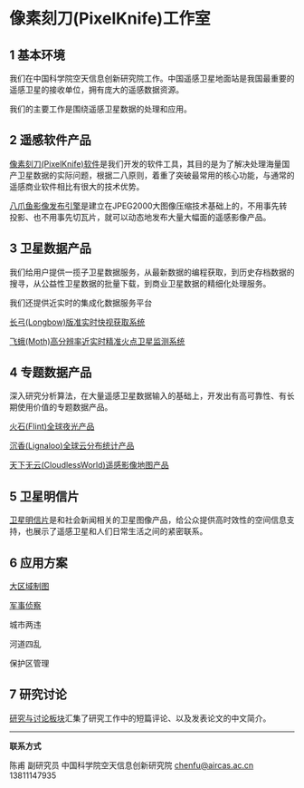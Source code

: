 # 像素刻刀(PixelKnife)工作室




## 1 基本环境

我们在中国科学院空天信息创新研究院工作。中国遥感卫星地面站是我国最重要的遥感卫星的接收单位，拥有庞大的遥感数据资源。

我们的主要工作是围绕遥感卫星数据的处理和应用。



## 2 遥感软件产品

[像素刻刀(PixelKnife)软件](soft/soft_pixelknife.html)是我们开发的软件工具，其目的是为了解决处理海量国产卫星数据的实际问题，根据二八原则，着重了突破最常用的核心功能，与通常的遥感商业软件相比有很大的技术优势。

[八爪鱼影像发布引擎](soft/soft_octopus.html)是建立在JPEG2000大图像压缩技术基础上的，不用事先转投影、也不用事先切瓦片，就可以动态地发布大量大幅面的遥感影像产品。



## 3 卫星数据产品

我们给用户提供一揽子卫星数据服务，从最新数据的编程获取，到历史存档数据的搜寻，从公益性卫星数据的批量下载，到商业卫星数据的精细化处理服务。

我们还提供近实时的集成化数据服务平台

[长弓(Longbow)版准实时快视获取系统](platform/platform_longbow.html)

[飞蛾(Moth)高分辨率近实时精准火点卫星监测系统](platform/platform_moth.html)



## 4 专题数据产品

深入研究分析算法，在大量遥感卫星数据输入的基础上，开发出有高可靠性、有长期使用价值的专题数据产品。


[火石(Flint)全球夜光产品](product/product_flint.html)

[沉香(Lignaloo)全球云分布统计产品](product/product_lignaloo.html)

[天下无云(CloudlessWorld)遥感影像地图产品](product/product_cloudless_world.html)



## 5 卫星明信片

[卫星明信片](picture.html)是和社会新闻相关的卫星图像产品，给公众提供高时效性的空间信息支持，也展示了遥感卫星和人们日常生活之间的紧密联系。



## 6 应用方案

[大区域制图](solution/solution_imagemap.html)

[军事侦察](solution/solution_change.html)

城市两违

河道四乱

保护区管理



## 7 研究讨论

[研究与讨论板块](discuss.html)汇集了研究工作中的短篇评论、以及发表论文的中文简介。



---



**联系方式**

陈甫 副研究员
中国科学院空天信息创新研究院
chenfu@aircas.ac.cn
13811147935

